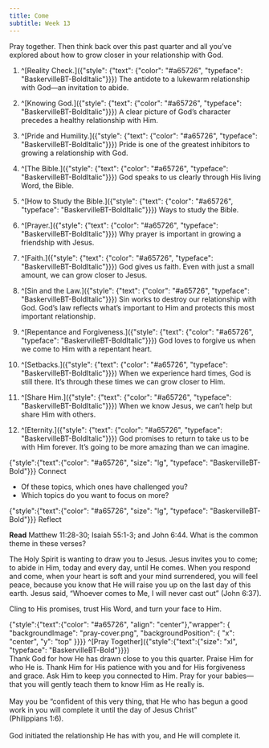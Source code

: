 ```yaml
---
title: Come
subtitle: Week 13
---
```


Pray together. Then think back over this past quarter and all you’ve explored about how to grow closer in your relationship with God.

1. ^[Reality Check.]({"style": {"text": {"color": "#a65726", "typeface": "BaskervilleBT-BoldItalic"}}}) The antidote to a lukewarm relationship with God—an invitation to abide.

2. ^[Knowing God.]({"style": {"text": {"color": "#a65726", "typeface": "BaskervilleBT-BoldItalic"}}}) A clear picture of God’s character precedes a healthy relationship with Him.
3. ^[Pride and Humility.]({"style": {"text": {"color": "#a65726", "typeface": "BaskervilleBT-BoldItalic"}}}) Pride is one of the greatest inhibitors to growing a relationship with God.
4. ^[The Bible.]({"style": {"text": {"color": "#a65726", "typeface": "BaskervilleBT-BoldItalic"}}}) God speaks to us clearly through His living Word, the Bible.
5. ^[How to Study the Bible.]({"style": {"text": {"color": "#a65726", "typeface": "BaskervilleBT-BoldItalic"}}}) Ways to study the Bible.
6. ^[Prayer.]({"style": {"text": {"color": "#a65726", "typeface": "BaskervilleBT-BoldItalic"}}}) Why prayer is important in growing a friendship with Jesus.
7. ^[Faith.]({"style": {"text": {"color": "#a65726", "typeface": "BaskervilleBT-BoldItalic"}}}) God gives us faith. Even with just a small amount, we can grow closer to Jesus.
8. ^[Sin and the Law.]({"style": {"text": {"color": "#a65726", "typeface": "BaskervilleBT-BoldItalic"}}}) Sin works to destroy our relationship with God. God’s law reflects what’s important to Him and protects this most important relationship.
9. ^[Repentance and Forgiveness.]({"style": {"text": {"color": "#a65726", "typeface": "BaskervilleBT-BoldItalic"}}}) God loves to forgive us when we come to Him with a repentant heart.
10. ^[Setbacks.]({"style": {"text": {"color": "#a65726", "typeface": "BaskervilleBT-BoldItalic"}}}) When we experience hard times, God is still there. It’s through these times we can grow closer to Him.
11. ^[Share Him.]({"style": {"text": {"color": "#a65726", "typeface": "BaskervilleBT-BoldItalic"}}}) When we know Jesus, we can’t help but share Him with others.
12. ^[Eternity.]({"style": {"text": {"color": "#a65726", "typeface": "BaskervilleBT-BoldItalic"}}}) God promises to return to take us to be with Him forever. It’s going to be more amazing than we can imagine.

{"style":{"text":{"color": "#a65726", "size": "lg", "typeface": "BaskervilleBT-Bold"}}}
Connect

+ Of these topics, which ones have challenged you?
+ Which topics do you want to focus on more?

{"style":{"text":{"color": "#a65726", "size": "lg", "typeface": "BaskervilleBT-Bold"}}}
Reflect

**Read** Matthew 11:28-30; Isaiah 55:1-3; and John 6:44. What is the common theme in these verses?

The Holy Spirit is wanting to draw you to Jesus. Jesus invites you to come; to abide in Him, today and every day, until He comes. When you respond and come, when your heart is soft and your mind surrendered, you will feel peace, because you know that He will raise you up on the last day of this earth. Jesus said, “Whoever comes to Me, I will never cast out” (John 6:37).

Cling to His promises, trust His Word, and turn your face to Him.

{"style":{"text":{"color": "#a65726", "align": "center"},"wrapper": { "backgroundImage": "pray-cover.png", "backgroundPosition": { "x": "center", "y": "top" }}}}
^[Pray Together]({"style":{"text":{"size": "xl", "typeface": "BaskervilleBT-Bold"}}})\
Thank God for how He has drawn close to you this quarter. Praise Him for\
who He is. Thank Him for His patience with you and for His forgiveness\
and grace. Ask Him to keep you connected to Him. Pray for your babies—\
that you will gently teach them to know Him as He really is.\
\
May you be “confident of this very thing, that He who has begun a good\
work in you will complete it until the day of Jesus Christ”\
(Philippians 1:6).\
\
God initiated the relationship He has with you, and He will complete it.
